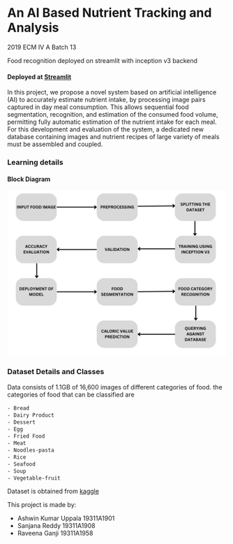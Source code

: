 # An AI Based Nutrient Tracking and Analysis
2019 ECM IV A Batch 13

Food recognition deployed on streamlit with inception v3 backend
#### Deployed at [Streamlit](https://ecm-batch13-finalproject.streamlit.app/)


In this project, we propose a novel system based on artificial intelligence (AI) to accurately estimate nutrient intake, by processing image pairs captured in day meal consumption. This allows sequential food segmentation, recognition, and estimation of the consumed food volume, permitting fully automatic estimation of the nutrient intake for each meal. For this development and evaluation of the system, a dedicated new database containing images and nutrient recipes of large variety of meals must be assembled and coupled.

### Learning details

#### Block Diagram
![](block_diagram.jpeg)

### Dataset Details and Classes
Data consists of 1.1GB of 16,600 images of different categories of food.
the categories of food that can be classified are 

    - Bread
    - Dairy Product
    - Dessert
    - Egg
    - Fried Food
    - Meat
    - Noodles-pasta
    - Rice
    - Seafood
    - Soup
    - Vegetable-fruit
    
Dataset is obtained from [kaggle](https://www.kaggle.com/trolukovich/food11-image-dataset)

This project is made by:
- Ashwin Kumar Uppala 19311A1901
- Sanjana Reddy 19311A1908
- Raveena Ganji 19311A1958

